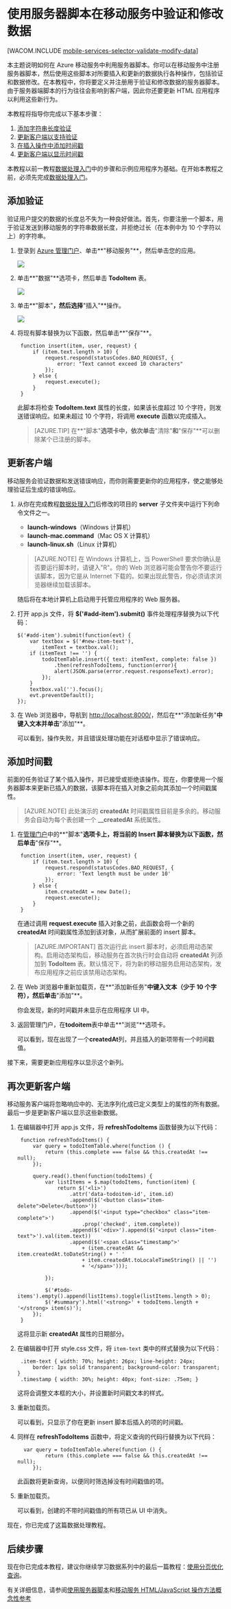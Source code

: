 <properties linkid="develop-mobile-tutorials-validate-modify-and-augment-data-html" urlDisplayName="验证数据 - HTML5" pageTitle="用于验证和修改数据的用户服务器脚本 (HTML 5) | 移动开发人员中心" metaKeywords="" description="了解如何使用服务器脚本验证和修改从 HTML 应用程序发送的数据。" metaCanonical="" services="" documentationCenter="Mobile" title="Validate and modify data in Mobile Services by using server scripts" authors="glenga" solutions="" manager="" editor="" />
<tags ms.service=""
    ms.date=""
    wacn.date=""
    />



# 使用服务器脚本在移动服务中验证和修改数据 

[WACOM.INCLUDE [mobile-services-selector-validate-modify-data](../includes/mobile-services-selector-validate-modify-data.md)]

本主题说明如何在 Azure 移动服务中利用服务器脚本。你可以在移动服务中注册服务器脚本，然后使用这些脚本对所要插入和更新的数据执行各种操作，包括验证和数据修改。在本教程中，你将要定义并注册用于验证和修改数据的服务器脚本。由于服务器端脚本的行为往往会影响到客户端，因此你还要更新 HTML 应用程序以利用这些新行为。

本教程将指导你完成以下基本步骤：

1. [添加字符串长度验证]
2. [更新客户端以支持验证]
3. [在插入操作中添加时间戳]
4. [更新客户端以显示时间戳]

本教程以前一教程[数据处理入门]中的步骤和示例应用程序为基础。在开始本教程之前，必须先完成[数据处理入门]。  

## <a name="string-length-validation"></a>添加验证

验证用户提交的数据的长度总不失为一种良好做法。首先，你要注册一个脚本，用于验证发送到移动服务的字符串数据长度，并拒绝过长（在本例中为 10 个字符以上）的字符串。

1. 登录到 [Azure 管理门户]、单击**"移动服务"**，然后单击您的应用。 

   	![][0]

2. 单击**"数据"**选项卡，然后单击 **TodoItem** 表。

   	![][1]

3. 单击**"脚本"**，然后选择**"插入"**操作。

   	![][2]

4. 将现有脚本替换为以下函数，然后单击**"保存"**。

        function insert(item, user, request) {
            if (item.text.length > 10) {
                request.respond(statusCodes.BAD_REQUEST, {
                    error: "Text cannot exceed 10 characters"
                });
            } else {
                request.execute();
            }
        }

    此脚本将检查 **TodoItem.text** 属性的长度，如果该长度超过 10 个字符，则发送错误响应。如果未超过 10 个字符，将调用 **execute** 函数以完成插入。

    > [AZURE.TIP] 在**"脚本"**选项卡中，依次单击**"清除"**和**"保存"**可以删除某个已注册的脚本。	

## <a name="update-client-validation"></a>更新客户端

移动服务会验证数据和发送错误响应，而你则需要更新你的应用程序，使之能够处理验证后生成的错误响应。

1. 从你在完成教程[数据处理入门]后修改的项目的 **server** 子文件夹中运行下列命令文件之一。

	+ **launch-windows**（Windows 计算机） 
	+ **launch-mac.command**（Mac OS X 计算机）
	+ **launch-linux.sh**（Linux 计算机）

	> [AZURE.NOTE] 在 Windows 计算机上，当 PowerShell 要求你确认是否要运行脚本时，请键入"R"。你的 Web 浏览器可能会警告你不要运行该脚本，因为它是从 Internet 下载的。如果出现此警告，你必须请求浏览器继续加载该脚本。

	随后将在本地计算机上启动用于托管应用程序的 Web 服务器。

1. 	打开 app.js 文件，将 **$('#add-item').submit()** 事件处理程序替换为以下代码：

		$('#add-item').submit(function(evt) {
			var textbox = $('#new-item-text'),
				itemText = textbox.val();
			if (itemText !== '') {
				todoItemTable.insert({ text: itemText, complete: false })
					.then(refreshTodoItems, function(error){
					alert(JSON.parse(error.request.responseText).error);
				});
			}
			textbox.val('').focus();
			evt.preventDefault();
		});

2. 在 Web 浏览器中，导航到 <a href="http://localhost:8000/" target="_blank">http://localhost:8000/</a>，然后在**"添加新任务"**中键入文本并单击**"添加"**。

   	可以看到，操作失败，并且错误处理功能在对话框中显示了错误响应。

## <a name="add-timestamp"></a>添加时间戳

前面的任务验证了某个插入操作，并已接受或拒绝该操作。现在，你要使用一个服务器脚本来更新已插入的数据，该脚本将在插入对象之前向其添加一个时间戳属性。

> [AZURE.NOTE] 此处演示的 **createdAt** 时间戳属性目前是多余的。移动服务会自动为每个表创建一个 **__createdAt** 系统属性。

1. 在[管理门户]中的**"脚本"**选项卡上，将当前的 **Insert** 脚本替换为以下函数，然后单击**"保存"**。

        function insert(item, user, request) {
            if (item.text.length > 10) {
                request.respond(statusCodes.BAD_REQUEST, {
                    error: 'Text length must be under 10'
                });
            } else {
                item.createdAt = new Date();
                request.execute();
            }
        }

    在通过调用 **request**.**execute** 插入对象之前，此函数会将一个新的 **createdAt** 时间戳属性添加到该对象，从而扩展前面的 insert 脚本。 

    > [AZURE.IMPORTANT] 首次运行此 insert 脚本时，必须启用动态架构。启用动态架构后，移动服务在首次执行时会自动将 **createdAt** 列添加到 **TodoItem** 表。默认情况下，将为新的移动服务启用动态架构，发布应用程序之前应该禁用动态架构。

2. 在 Web 浏览器中重新加载页，在**"添加新任务"**中键入文本（少于 10 个字符），然后单击**"添加"**。

   	你会发现，新的时间戳并未显示在应用程序 UI 中。

3. 返回管理门户，在**todoitem**表中单击**"浏览"**选项卡。
   
   	可以看到，现在出现了一个**createdAt**列，并且插入的新项带有一个时间戳值。
  
接下来，需要更新应用程序以显示这个新列。

## <a name="update-client-timestamp"></a>再次更新客户端

移动服务客户端将忽略响应中的、无法序列化成已定义类型上的属性的所有数据。最后一步是更新客户端以显示这些新数据。

1. 在编辑器中打开 app.js 文件，将 **refreshTodoItems** 函数替换为以下代码：

		function refreshTodoItems() {
			var query = todoItemTable.where(function () {
                return (this.complete === false && this.createdAt !== null);
            });

			query.read().then(function(todoItems) {
				var listItems = $.map(todoItems, function(item) {
					return $('<li>')
						.attr('data-todoitem-id', item.id)
						.append($('<button class="item-delete">Delete</button>'))
						.append($('<input type="checkbox" class="item-complete">')
							.prop('checked', item.complete))
						.append($('<div>').append($('<input class="item-text">').val(item.text))
						.append($('<span class="timestamp">' 
							+ (item.createdAt && item.createdAt.toDateString() + ' '
							+ item.createdAt.toLocaleTimeString() || '') 
							+ '</span>')));

				});

				$('#todo-items').empty().append(listItems).toggle(listItems.length > 0);
				$('#summary').html('<strong>' + todoItems.length + '</strong> item(s)');
			});
		}

   	这将显示新 **createdAt** 属性的日期部分。 

2. 在编辑器中打开 style.css 文件，将 `item-text` 类中的样式替换为以下代码：

		.item-text { width: 70%; height: 26px; line-height: 24px; 
			border: 1px solid transparent; background-color: transparent; }
		.timestamp { width: 30%; height: 40px; font-size: .75em; }

	这将会调整文本框的大小，并设置新时间戳文本的样式。
	
6. 重新加载页。 	

   	可以看到，只显示了你在更新 insert 脚本后插入的项的时间戳。

7. 同样在 **refreshTodoItems** 函数中，将定义查询的代码行替换为以下代码：

         var query = todoItemTable.where(function () {
                return (this.complete === false && this.createdAt !== null);
            });

   	此函数将更新查询，以便同时筛选掉没有时间戳值的项。
	
8. 重新加载页。

   	可以看到，创建的不带时间戳值的所有项已从 UI 中消失。

现在，你已完成了这篇数据处理教程。

## <a name="next-steps"> </a>后续步骤

现在你已完成本教程，建议你继续学习数据系列中的最后一篇教程：[使用分页优化查询]。

有关详细信息，请参阅[使用服务器脚本]和[移动服务 HTML/JavaScript 操作方法概念性参考]


<!-- Anchors. -->
[添加字符串长度验证]: #string-length-validation
[更新客户端以支持验证]: #update-client-validation
[在插入操作中添加时间戳]: #add-timestamp
[更新客户端以显示时间戳]: #update-client-timestamp
[后续步骤]: #next-steps

<!-- Images. -->
[0]: ./media/mobile-services-html-validate-modify-data-server-scripts/mobile-services-selection.png
[1]: ./media/mobile-services-html-validate-modify-data-server-scripts/mobile-portal-data-tables.png
[2]: ./media/mobile-services-html-validate-modify-data-server-scripts/mobile-insert-script-users.png


<!-- URLs. -->
[使用服务器脚本]: /zh-cn/documentation/articles/mobile-services-how-to-use-server-scripts
[移动服务入门]: /zh-cn/documentation/articles/mobile-services-javascript-backend-windows-store-dotnet-get-started-html
<!--[Authorize users with scripts]: /zh-cn/develop/mobile/tutorials/authorize-users-html -->
[使用分页优化查询]: /zh-cn/documentation/articles/mobile-services-html-add-paging-data
[数据处理入门]: /zh-cn/documentation/articles/mobile-services-javascript-backend-windows-store-dotnet-get-started-with-data-html
[身份验证入门]: /zh-cn/documentation/articles/mobile-services-javascript-backend-windows-store-dotnet-get-started-with-users-html

[管理门户]: https://manage.windowsazure.cn/
[Azure 管理门户]: https://manage.windowsazure.cn/
[移动服务 HTML/JavaScript 操作方法概念性参考]: /zh-cn/documentation/articles/mobile-services-html-how-to-use-client-library
